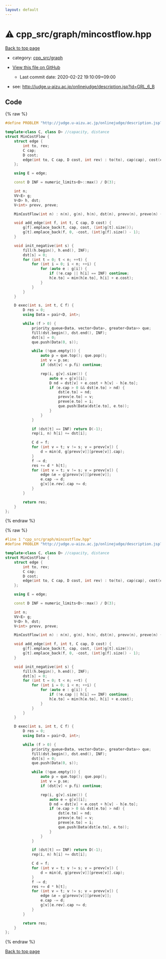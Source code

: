 ```yaml
---
layout: default
---
```


<!-- mathjax config similar to math.stackexchange -->
<script type="text/javascript" async
  src="https://cdnjs.cloudflare.com/ajax/libs/mathjax/2.7.5/MathJax.js?config=TeX-MML-AM_CHTML">
</script>
<script type="text/x-mathjax-config">
  MathJax.Hub.Config({
    TeX: { equationNumbers: { autoNumber: "AMS" }},
    tex2jax: {
      inlineMath: [ ['$','$'] ],
      processEscapes: true
    },
    "HTML-CSS": { matchFontHeight: false },
    displayAlign: "left",
    displayIndent: "2em"
  });
</script>

<script type="text/javascript" src="https://cdnjs.cloudflare.com/ajax/libs/jquery/3.4.1/jquery.min.js"></script>
<script src="https://cdn.jsdelivr.net/npm/jquery-balloon-js@1.1.2/jquery.balloon.min.js" integrity="sha256-ZEYs9VrgAeNuPvs15E39OsyOJaIkXEEt10fzxJ20+2I=" crossorigin="anonymous"></script>
<script type="text/javascript" src="../../../assets/js/copy-button.js"></script>
<link rel="stylesheet" href="../../../assets/css/copy-button.css" />


# :warning: cpp_src/graph/mincostflow.hpp

<a href="../../../index.html">Back to top page</a>

* category: <a href="../../../index.html#899db7edb5841537da14f45d9b6032f9">cpp_src/graph</a>
* <a href="{{ site.github.repository_url }}/blob/master/cpp_src/graph/mincostflow.hpp">View this file on GitHub</a>
    - Last commit date: 2020-02-22 19:10:09+09:00


* see: <a href="http://judge.u-aizu.ac.jp/onlinejudge/description.jsp?id=GRL_6_B">http://judge.u-aizu.ac.jp/onlinejudge/description.jsp?id=GRL_6_B</a>


## Code

<a id="unbundled"></a>
{% raw %}
```cpp
#define PROBLEM "http://judge.u-aizu.ac.jp/onlinejudge/description.jsp?id=GRL_6_B"

template<class C, class D> //capacity, distance
struct MinCostFlow {
	struct edge {
		int to, rev;
		C cap;
		D cost;
		edge(int to, C cap, D cost, int rev) : to(to), cap(cap), cost(cost), rev(rev){};
	};

	using E = edge;

	const D INF = numeric_limits<D>::max() / D(3);

	int n;
	VV<E> g;
	V<D> h, dst;
	V<int> prevv, preve; 

	MinCostFlow(int n) : n(n), g(n), h(n), dst(n), prevv(n), preve(n) {}

	void add_edge(int f, int t, C cap, D cost) {
		g[f].emplace_back(t, cap, cost, (int)g[t].size());
		g[t].emplace_back(f, 0, -cost, (int)g[f].size() - 1);
	}

	void init_negative(int s) {
		fill(h.begin(), h.end(), INF);
		dst[s] = 0;
		for (int t = 0; t < n; ++t) {
			for (int i = 0; i < n; ++i) {
				for (auto e : g[i]) {
					if (!e.cap || h[i] == INF) continue;
					h[e.to] = min(h[e.to], h[i] + e.cost);
				}
			}
		}		
	}

	D exec(int s, int t, C f) {
		D res = 0;
		using Data = pair<D, int>;

		while (f > 0) {
			priority_queue<Data, vector<Data>, greater<Data>> que;
			fill(dst.begin(), dst.end(), INF);
			dst[s] = 0;
			que.push(Data(0, s));

			while (!que.empty()) {
				auto p = que.top(); que.pop();
				int v = p.se;
				if (dst[v] < p.fi) continue;

				rep(i, g[v].size()) {
					auto e = g[v][i];
					D nd = dst[v] + e.cost + h[v] - h[e.to];
					if (e.cap > 0 && dst[e.to] > nd) {
						dst[e.to] = nd;
						prevv[e.to] = v;
						preve[e.to] = i;
						que.push(Data(dst[e.to], e.to));
					}
				}
			}

			if (dst[t] == INF) return D(-1);
			rep(i, n) h[i] += dst[i];

			C d = f;
			for (int v = t; v != s; v = prevv[v]) {
				d = min(d, g[prevv[v]][preve[v]].cap);
			}
			f -= d;
			res += d * h[t];
			for (int v = t; v != s; v = prevv[v]) {
				edge &e = g[prevv[v]][preve[v]];
				e.cap -= d;
				g[v][e.rev].cap += d;
			}
		}

		return res;
	}
};
```
{% endraw %}

<a id="bundled"></a>
{% raw %}
```cpp
#line 1 "cpp_src/graph/mincostflow.hpp"
#define PROBLEM "http://judge.u-aizu.ac.jp/onlinejudge/description.jsp?id=GRL_6_B"

template<class C, class D> //capacity, distance
struct MinCostFlow {
	struct edge {
		int to, rev;
		C cap;
		D cost;
		edge(int to, C cap, D cost, int rev) : to(to), cap(cap), cost(cost), rev(rev){};
	};

	using E = edge;

	const D INF = numeric_limits<D>::max() / D(3);

	int n;
	VV<E> g;
	V<D> h, dst;
	V<int> prevv, preve; 

	MinCostFlow(int n) : n(n), g(n), h(n), dst(n), prevv(n), preve(n) {}

	void add_edge(int f, int t, C cap, D cost) {
		g[f].emplace_back(t, cap, cost, (int)g[t].size());
		g[t].emplace_back(f, 0, -cost, (int)g[f].size() - 1);
	}

	void init_negative(int s) {
		fill(h.begin(), h.end(), INF);
		dst[s] = 0;
		for (int t = 0; t < n; ++t) {
			for (int i = 0; i < n; ++i) {
				for (auto e : g[i]) {
					if (!e.cap || h[i] == INF) continue;
					h[e.to] = min(h[e.to], h[i] + e.cost);
				}
			}
		}		
	}

	D exec(int s, int t, C f) {
		D res = 0;
		using Data = pair<D, int>;

		while (f > 0) {
			priority_queue<Data, vector<Data>, greater<Data>> que;
			fill(dst.begin(), dst.end(), INF);
			dst[s] = 0;
			que.push(Data(0, s));

			while (!que.empty()) {
				auto p = que.top(); que.pop();
				int v = p.se;
				if (dst[v] < p.fi) continue;

				rep(i, g[v].size()) {
					auto e = g[v][i];
					D nd = dst[v] + e.cost + h[v] - h[e.to];
					if (e.cap > 0 && dst[e.to] > nd) {
						dst[e.to] = nd;
						prevv[e.to] = v;
						preve[e.to] = i;
						que.push(Data(dst[e.to], e.to));
					}
				}
			}

			if (dst[t] == INF) return D(-1);
			rep(i, n) h[i] += dst[i];

			C d = f;
			for (int v = t; v != s; v = prevv[v]) {
				d = min(d, g[prevv[v]][preve[v]].cap);
			}
			f -= d;
			res += d * h[t];
			for (int v = t; v != s; v = prevv[v]) {
				edge &e = g[prevv[v]][preve[v]];
				e.cap -= d;
				g[v][e.rev].cap += d;
			}
		}

		return res;
	}
};

```
{% endraw %}

<a href="../../../index.html">Back to top page</a>

